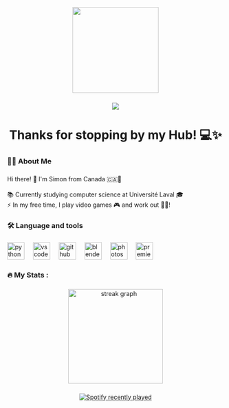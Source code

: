 <div align="center">
  <img height="200" src="https://ibb.co/xYftFJk"  />
</div>

###

<div align="center">
  <img src="https://visitor-badge.laobi.icu/badge?page_id=SimGoCode.SimGoCode&"  />
</div>

###

<h1 align="center">Thanks for stopping by my Hub! 💻✨</h1>

###

<h3 align="left">👩‍💻  About Me</h3>

###

<p align="left">Hi there! 👋 I'm Simon from Canada 🇨🇦🍁<br><br>📚 Currently studying computer science at Université Laval 🎓<br>⚡ In my free time, I play video games 🎮 and work out 🏋️‍♂️!</p>

###

<h3 align="left">🛠 Language and tools</h3>

###

<div align="left">
  <img src="https://cdn.jsdelivr.net/gh/devicons/devicon/icons/python/python-original.svg" height="40" alt="python logo"  />
  <img width="12" />
  <img src="https://cdn.jsdelivr.net/gh/devicons/devicon/icons/vscode/vscode-original.svg" height="40" alt="vscode logo"  />
  <img width="12" />
  <img src="https://cdn.jsdelivr.net/gh/devicons/devicon/icons/github/github-original.svg" height="40" alt="github logo"  />
  <img width="12" />
  <img src="https://cdn.jsdelivr.net/gh/devicons/devicon/icons/blender/blender-original.svg" height="40" alt="blender logo"  />
  <img width="12" />
  <img src="https://cdn.jsdelivr.net/gh/devicons/devicon/icons/photoshop/photoshop-plain.svg" height="40" alt="photoshop logo"  />
  <img width="12" />
  <img src="https://cdn.jsdelivr.net/gh/devicons/devicon/icons/premierepro/premierepro-plain.svg" height="40" alt="premierepro logo"  />
</div>

###

<h3 align="left">🔥   My Stats :</h3>

###

<div align="center">
  <img src="https://streak-stats.demolab.com?user=SimGoCode&locale=en&mode=daily&theme=dark&hide_border=false&border_radius=5&order=3" height="220" alt="streak graph"  />
</div>

###

<div align="center">
  <a href="https://open.spotify.com/user/22xhpx66pucxcbddcj3ufyxsy">
    <img src="https://spotify-recently-played-readme.vercel.app/api?user=22xhpx66pucxcbddcj3ufyxsy&count=3&unique=false" alt="Spotify recently played"  />
  </a>
</div>

###
